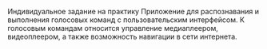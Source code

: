 Индивидуальное задание на практику
Приложение для распознавания и выполнения голосовых команд с пользовательским интерфейсом. К голосовым командам относится управление медиаплеером, видеоплеером, а также возможность навигации в сети интернета.
